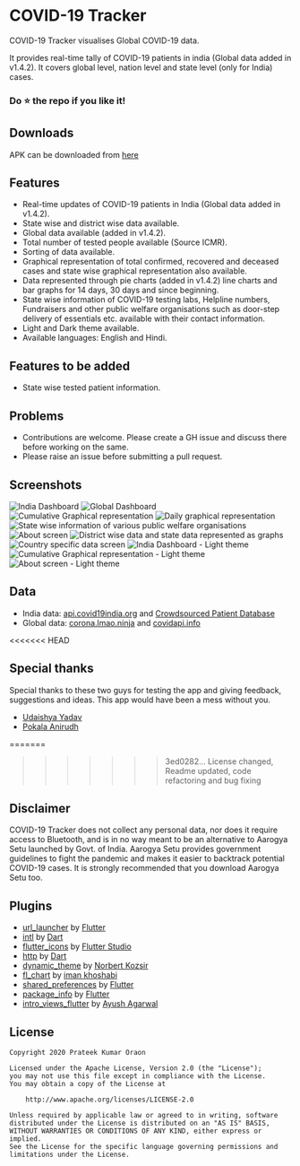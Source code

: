 # COVID-19 Tracker

COVID-19 Tracker visualises Global COVID-19 data.

It provides real-time tally of COVID-19 patients in india (Global data added in v1.4.2). It covers global level, nation level and state level (only for India) cases.

### Do :star: the repo if you like it!

## Downloads

APK can be downloaded from [here](https://github.com/prateekKrOraon/covid-19-tracker/releases)

## Features
* Real-time updates of COVID-19 patients in India (Global data added in v1.4.2).
* State wise and district wise data available.
* Global data available (added in v1.4.2).
* Total number of tested people available (Source ICMR).
* Sorting of data available.
* Graphical representation of total confirmed, recovered and deceased cases and state wise graphical representation also available.
* Data represented through pie charts (added in v1.4.2) line charts and bar graphs for 14 days, 30 days and since beginning.
* State wise information of COVID-19 testing labs, Helpline numbers, Fundraisers and other public welfare organisations such as door-step delivery of essentials etc. available with their contact information.
* Light and Dark theme available.
* Available languages: English and Hindi.


## Features to be added
* State wise tested patient information.

## Problems
* Contributions are welcome. Please create a GH issue and discuss there before working on the same.
* Please raise an issue before submitting a pull request.

## Screenshots
![India Dashboard](screenshots/1.png)   ![Global Dashboard](screenshots/2.png)   ![Cumulative Graphical representation](screenshots/3.png)    ![Daily graphical representation](screenshots/4.png)    ![State wise information of various public welfare organisations](screenshots/5.png)   ![About screen](screenshots/6.png)    ![District wise data and state data represented as graphs](screenshots/7.png)    ![Country specific data screen](screenshots/8.png)    ![India Dashboard - Light theme](screenshots/9.png)    ![Cumulative Graphical representation - Light theme](screenshots/10.png)   ![About screen - Light theme](screenshots/11.png)

## Data
* India data: [api.covid19india.org](https://api.covid19india.org) and [Crowdsourced Patient Database](https://docs.google.com/spreadsheets/u/1/d/e/2PACX-1vSz8Qs1gE_IYpzlkFkCXGcL_BqR8hZieWVi-rphN1gfrO3H4lDtVZs4kd0C3P8Y9lhsT1rhoB-Q_cP4/pubhtml)
* Global data: [corona.lmao.ninja](https://corona.lmao.ninja) and [covidapi.info](https://covidapi.info)

<<<<<<< HEAD
## Special thanks
Special thanks to these two guys for testing the app and giving feedback, suggestions and ideas. This app would have been a mess without you.
* [Udaishya Yadav](https://github.com/udaishya)
* [Pokala Anirudh](https://github.com/pokalaanirudh)

=======
>>>>>>> 3ed0282... License changed, Readme updated, code refactoring and bug fixing
## Disclaimer

COVID-19 Tracker does not collect any personal data, nor does it require access to Bluetooth, and is in no way meant to be an alternative to Aarogya Setu launched by Govt. of India. Aarogya Setu provides government guidelines to fight the pandemic and makes it easier to backtrack potential COVID-19 cases. It is strongly recommended that you download Aarogya Setu too.

## Plugins
* [url_launcher](https://github.com/flutter/plugins/tree/master/packages/url_launcher/url_launcher) by [Flutter](https://github.com/flutter)
* [intl](https://github.com/dart-lang/intl) by [Dart](https://github.com/dart-lang/)
* [flutter_icons](https://github.com/flutter-studio/flutter-icons) by [Flutter Studio](https://github.com/flutter-studio)
* [http](https://github.com/dart-lang/http) by [Dart](https://github.com/dart-lang/)
* [dynamic_theme](https://github.com/Norbert515/dynamic_theme) by [Norbert Kozsir](https://github.com/Norbert515/)
* [fl_chart](https://github.com/imaNNeoFighT/fl_chart) by [iman khoshabi](https://github.com/imaNNeoFighT/)
* [shared_preferences](https://github.com/flutter/plugins/tree/master/packages/shared_preferences/shared_preferences) by [Flutter](https://github.com/flutter)
* [package_info](https://github.com/flutter/plugins/tree/master/packages/package_info) by [Flutter](https://github.com/flutter)
* [intro_views_flutter](https://github.com/aagarwal1012/IntroViews-Flutter) by [Ayush Agarwal](https://github.com/aagarwal1012)

## License

    Copyright 2020 Prateek Kumar Oraon

    Licensed under the Apache License, Version 2.0 (the "License");
    you may not use this file except in compliance with the License.
    You may obtain a copy of the License at

        http://www.apache.org/licenses/LICENSE-2.0

    Unless required by applicable law or agreed to in writing, software
    distributed under the License is distributed on an "AS IS" BASIS,
    WITHOUT WARRANTIES OR CONDITIONS OF ANY KIND, either express or implied.
    See the License for the specific language governing permissions and
    limitations under the License.
